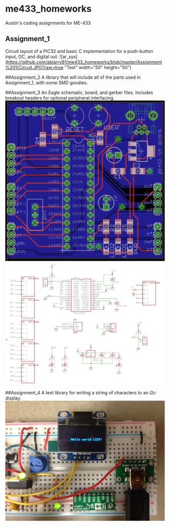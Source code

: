 # me433_homeworks
Austin's coding assignments for ME-433

## Assignment_1
Circuit layout of a PIC32 and basic C implementation for a push-button input, OC, and digital out.
![ar_sys](https://github.com/ablarry91/me433_homeworks/blob/master/Assignment%201/Circuit.JPG?raw=true "Test" width="50" height="50")

##Assignment_2
A library that will include all of the parts used in Assignment_1, with some SMD goodies.

##Assignment_3
An Eagle schematic, board, and gerber files.  Includes breakout headers for optional peripheral interfacing.  
![ar_sys](https://github.com/ablarry91/me433_homeworks/blob/master/Assignment%203/layout.png?raw=true "Test")
![ar_sys](https://github.com/ablarry91/me433_homeworks/blob/master/Assignment%203/schematic.png?raw=true "Test")

##Assignment_4
A text library for writing a string of characters to an i2c display.
![ar_sys](https://github.com/ablarry91/me433_homeworks/blob/master/Assignment_4/helloWorld.JPG?raw=true "Test")
